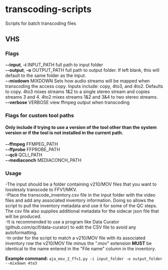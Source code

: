 # transcoding-scripts
Scripts for batch transcoding files<br/>

## VHS
### Flags
**--input**, **-i** INPUT_PATH      full path to input folder<br/>
**--output**, **-o** OUTPUT_PATH     full path to output folder. If left blank, this will default to the same folder as the input.<br/>
**--mixdown** MIXDOWN     Sets how audio streams will be mapped when transcoding the access copy. Inputs include: copy, 4to3, and 4to2. Defaults to copy. 4to3 mixes streams 1&2 to a single stereo stream and copies streams 3 and 4. 4to2 mixes streams 1&2 and 3&4 to two stereo streams.<br/>
**--verbose** VERBOSE     view ffmpeg output when transcoding<br/>

### Flags for custom tool paths
#### Only include if trying to use a version of the tool other than the system version or if the tool is not installed in the current path.
**--ffmpeg** FFMPEG_PATH<br/>
**--ffprobe** FFPROBE_PATH<br/>
**--qcli** QCLI_PATH<br/>
**--mediaconch** MEDIACONCH_PATH<br/>

### Usage
-The input should be a folder containing v210/MOV files that you want to losslessly transcode to FFV1/MKV.<br/>
-Place the transcode_inventory.csv file in the input folder with the video files and add any associated inventory information. Doing so allows the script to pull the inventory metadata and use it for some of the QC steps. The csv file also supplies additional metadata for the sidecar json file that will be produced.<br/>
-It is recommended to use a program like Data Curator (github.com/qcif/data-curator) to edit the CSV file to avoid any autoformatting.<br/>
-In order for the script to match a v210/MOV file with its associated inventory row the v210/MOV file minus the ".mov" extension **MUST** be identical to the name entered in the "File name" column in the inventory.<br/>

**Example command:**
	`aja_mov_2_ffv1.py -i input_folder -o output_folder --mixdown 4to3`